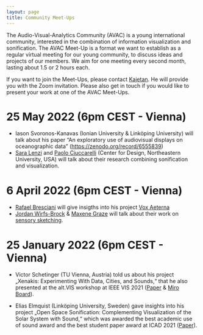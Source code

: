 ```yaml
---
layout: page
title: Community Meet-Ups
---
```


The Audio-Visual-Analytics Community (AVAC) is a young international community, interested in the combination of information visualization and sonification. The AVAC Meet-Up is a format we want to establish as a regular virtual meeting for our young community, to discuss ideas and projects of our members. We aim for one meeting every second month, lasting about 1.5 or 2 hours each.

If you want to join the Meet-Ups, please contact [Kajetan](mailto:kajetan.enge@fhstp.ac.at). He will provide you with the Zoom invitation. Please also get in touch if you would like to present your work at one of the AVAC Meet-Ups.

# 25 May 2022 (6pm CEST - Vienna)

- Iason Svoronos-Kanavas (Ionian University & Linköping University) will talk about his paper “An exploratory use of audiovisual displays on oceanographic data” (https://zenodo.org/record/6555839)
- [Sara Lenzi](https://www.saralenzi.com) and [Paolo Ciuccarelli](https://camd.northeastern.edu/faculty/paolo-ciuccarelli) (Center for Design, Northeastern University, USA) will talk about their research combining sonification and visualization.

# 6 April 2022 (6pm CEST - Vienna)

- [Rafael Bresciani](https://rafaelbresciani.com/statement) will give insigths into his project [Vox Aeterna](https://rafaelbresciani.com/voxaeterna)
- [Jordan Wirfs-Brock](https://jwirfs-brock.github.io/JWB_website/) & [Maxene Graze](https://www.datagrazer.codes/) will talk about their work on [sensory sketching](https://sensorysketching.com/).

# 25 January 2022 (6pm CEST - Vienna)

- Victor Schetinger (TU Vienna, Austria) told us about his project „Xenakis: Experimenting With Data, Cities, and Sounds,“ that he also presented at the alt.VIS workshop at IEEE VIS 2021 ([Paper](https://arxiv.org/pdf/2109.14992.pdf) & [Miro Board](https://miro.com/app/board/o9J_l47ltks=/?moveToWidget=3074457361915360658&cot=14)).

- Elias Elmquist (Linköping University, Sweden) gave insights into his project „Open Space Sonification: Complementing Visualization of the Solar System with Sound,“ which was awarded the best academic use of sound award and the best student paper award at ICAD 2021 ([Paper](https://icad2021.icad.org/wp-content/uploads/2021/06/ICAD_2021_18.pdf)).
